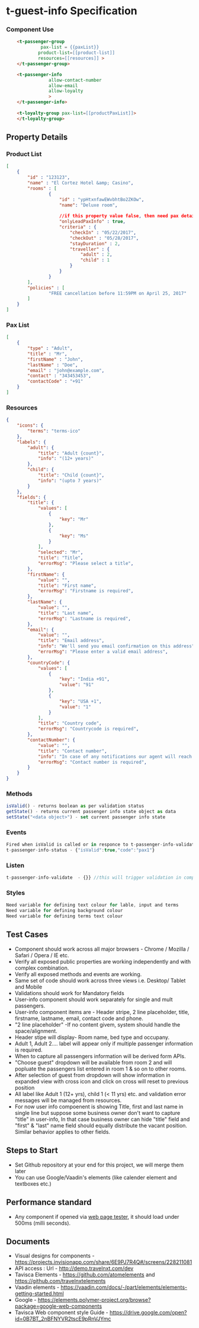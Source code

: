 # t-guest-info Specification

### Component Use
```html
    <t-passenger-group
             pax-list = {{paxList}}
            product-list=[[product-list]]
            resources=[[resources]] >
    </t-passenger-group>

    <t-passenger-info 
                allow-contact-number
                allow-email
                allow-loyalty
                >
    </t-passenger-info>
    
    <t-loyalty-group pax-list=[[productPaxList]]>
    </t-loyalty-group>

```

## Property Details
### Product List
```json
[
    {
        "id" : "123123",
        "name" : "El Cortez Hotel &amp; Casino",        
        "rooms" : [
                {
                    "id" : "ypHtxnfawEWvbhtBo2ZKOw",
                    "name": "Deluxe room",
                    
                    //if this property value false, then need pax details for all passenger
                    "onlyLeadPaxInfo" : true,
                    "criteria" : {
                        "checkIn" : "05/22/2017",
                        "checkOut" : "05/28/2017",
                        "stayDuration" : 2,
                        "traveller" : {
                            "adult" : 2,
                            "child" : 1
                        }
                    }
                }
        ],
        "policies" : [
                "FREE cancellation before 11:59PM on April 25, 2017"
        ]
    }
]
```
### Pax List
```json
[
    {
        "type" : "Adult",
        "title" : "Mr",
        "firstName" : "John",
        "lastName" : "Doe",
        "email" : "john@example.com",
        "contact" : "343453453",
        "contactCode" : "+91"
    }
]
```


### Resources
```json
{
    "icons": {
        "terms": "terms-ico"
    },
    "labels": {
        "adult": {
            "title": "Adult {count}",
            "info": "(12+ years)"
        },
        "child": {
            "title": "Child {count}",
            "info": "(upto 7 years)"
        }
    },
    "fields": {
        "title": {
            "values": [
                {
                    "key": "Mr"
                },
                {
                    "key": "Ms"
                }
            ],
            "selected": "Mr",
            "title": "Title",
            "errorMsg": "Please select a title",
        },
        "firstName": {
            "value": "",
            "title": "First name",
            "errorMsg": "Firstname is required",
        },
        "lastName": {
            "value": "",
            "title": "Last name",
            "errorMsg": "Lastname is required",
        },
        "email": {
            "value": "",
            "title": "Email address",
            "info": "We'll send you email confirmation on this address",
            "errorMsg": "Please enter a valid email address",
        },
        "countryCode": {
            "values": [
                {
                    "key": "India +91",
                    "value": "91"
                },
                {
                    "key": "USA +1",
                    "value": "1"
                }
            ],
            "title": "Country code",
            "errorMsg": "Countrycode is required",
        },
        "contactNumber": {
            "value": "",
            "title": "Contact number",
            "info": "In case of any notifications our agent will reach you on this number",
            "errorMsg": "Contact number is required",
        }
    }
}
```


### Methods
```javascript
isValid() - returns boolean as per validation status
getState() - returns current passenger info state object as data 
setState("<data object>") - set current passenger info state  
```

### Events
```javascript
Fired when isValid is called or in responce to t-passenger-info-validate event 
t-passenger-info-status - {"isValid":true,"code":"pax1"}
```

### Listen
```javascript
t-passenger-info-validate  - {}} //this will trigger validation in component
```


### Styles
```javascript
Need variable for defining text colour for lable, input and terms
Need variable for defining background colour
Need variable for defining terms text colour
```

## Test Cases
- Component should work across all major browsers - Chrome / Mozilla / Safari / Opera / IE etc.
- Verify all exposed public properties are working independently and with complex combination.
- Verify all exposed methods and events are working.
- Same set of code should work across three views i.e. Desktop/ Tablet and Mobile
- Validations should work for Mandatory fields
- User-info component should work separately for single and mult passengers.
- User-info component items are - Header stripe, 2 line placeholder, title, firstname, lastname, email, contact code and phone.
- "2 line placeholder" -If no content givem, system should handle the space/alignment.
- Header stipe will display- Room name, bed type and occupany.
- Adult 1, Adult 2.... label will appear only if multiple passenger information is required.
- When to capture all passengers information will be derived form APIs.
- "Choose guest" dropdown will be available from room 2 and will popluate the passengers list entered in room 1 & so on to other rooms.
- After selection of guest from dropdown will show information in expanded view with cross icon and click on cross will reset to previous position
- All label like Adult 1 (12+ yrs), child 1 (< 11 yrs) etc. and validation error messages will be managed from resources.
- For now user info compoenent is showing Title, first and last name in single line but suppose some business owner don't want to capture "title" in user-info, In that case business owner can hide "title" field and "first" & "last" name field should equally distribute the vacant position. Similar behavior applies to other fields.

## Steps to Start
- Set Github repository at your end for this project, we will merge them later
- You can use Google/Vaadin's elements (like calender element and textboxes etc.)

## Performance standard
- Any component if opened via [web page tester](https://www.webpagetest.org/), it should load under 500ms (milli seconds).

## Documents
- Visual designs for components - https://projects.invisionapp.com/share/6E9PJ7R4Q#/screens/228211081
- API access : Url - http://demo.travelnxt.com/dev
- Tavisca Elements - https://github.com/atomelements and https://github.com/travelnxtelements
- Vaadin elements - https://vaadin.com/docs/-/part/elements/elements-getting-started.html
- Google - https://elements.polymer-project.org/browse?package=google-web-components
- Tavisca Web component style Guide - https://drive.google.com/open?id=0B7BT_2nBFNYVR2tscE9pRnVJYmc
